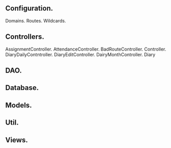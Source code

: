 
## Configuration.

Domains.
Routes.
Wildcards.

## Controllers.

AssignmentController.
AttendanceController.
BadRouteController.
Controller.
DiaryDailyContntroller.
DiaryEditController.
DairyMonthController.
Diary

## DAO.

## Database.

## Models.

## Util.

## Views.

